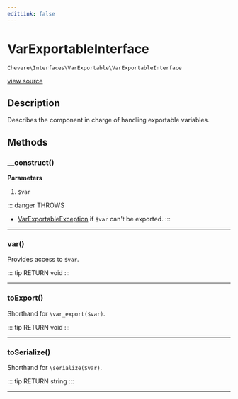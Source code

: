 ```yaml
---
editLink: false
---
```


# VarExportableInterface

`Chevere\Interfaces\VarExportable\VarExportableInterface`

[view source](https://github.com/chevere/chevere/blob/master/interfaces/VarExportable/VarExportableInterface.php)

## Description

Describes the component in charge of handling exportable variables.

## Methods

### __construct()

**Parameters**

1.  `$var`

::: danger THROWS
- [VarExportableException](../../Exceptions/VarExportable/VarExportableException.md)
if `$var` can't be exported.
:::

---

### var()

Provides access to `$var`.

::: tip RETURN
void
:::

---

### toExport()

Shorthand for `\var_export($var)`.

::: tip RETURN
void
:::

---

### toSerialize()

Shorthand for `\serialize($var)`.

::: tip RETURN
string
:::

---
